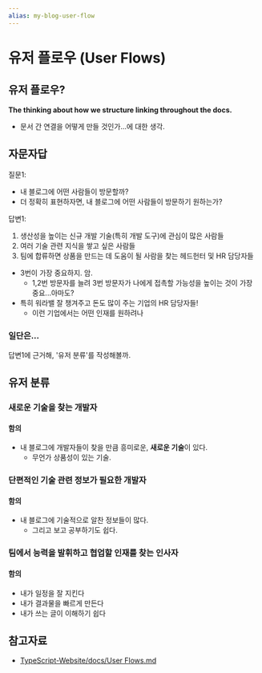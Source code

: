 ```yaml
---
alias: my-blog-user-flow
---
```


# 유저 플로우 (User Flows)

## 유저 플로우?

**The thinking about how we structure linking throughout the docs.**
  - 문서 간 연결을 어떻게 만들 것인가...에 대한 생각.

## 자문자답

질문1: 
- 내 블로그에 어떤 사람들이 방문할까?
- 더 정확히 표현하자면, 내 블로그에 어떤 사람들이 방문하기 원하는가?

답변1:
1. 생산성을 높이는 신규 개발 기술(특히 개발 도구)에 관심이 많은 사람들
2. 여러 기술 관련 지식을 쌓고 싶은 사람들
3. 팀에 합류하면 상품을 만드는 데 도움이 될 사람을 찾는 헤드헌터 및 HR 담당자들
  - 3번이 가장 중요하지. 암.
    - 1,2번 방문자를 늘려 3번 방문자가 나에게 접촉할 가능성을 높이는 것이 가장 중요...아마도?
  - 특히 워라밸 잘 챙겨주고 돈도 많이 주는 기업의 HR 담당자들!
    - 이런 기업에서는 어떤 인재를 원하려나

### 일단은...

답변1에 근거해, '유저 분류'를 작성해볼까.

## 유저 분류

### 새로운 기술을 찾는 개발자

#### 함의

- 내 블로그에 개발자들이 찾을 만큼 흥미로운, **새로운 기술**이 있다.
  - 무언가 상품성이 있는 기술.

### 단편적인 기술 관련 정보가 필요한 개발자

#### 함의

- 내 블로그에 기술적으로 알찬 정보들이 많다.
  - 그리고 보고 공부하기도 쉽다.

### 팀에서 능력을 발휘하고 협업할 인재를 찾는 인사자

#### 함의

- 내가 일정을 잘 지킨다
- 내가 결과물을 빠르게 만든다
- 내가 쓰는 글이 이해하기 쉽다

## 참고자료

- [TypeScript-Website/docs/User Flows.md](https://github.com/microsoft/TypeScript-Website/blob/v2/docs/User%20Flows.md)